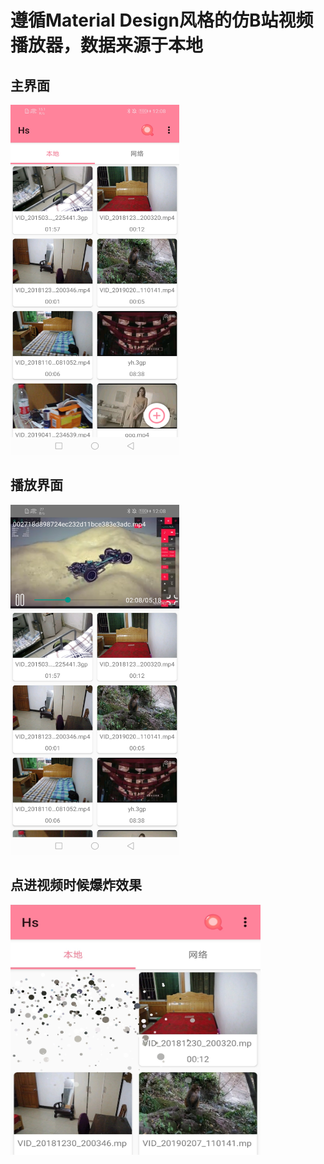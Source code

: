 遵循Material Design风格的仿B站视频播放器，数据来源于本地
======
主界面
------

<img src="https://github.com/bfyjr/MediaTest2-master-master/blob/master/screen/%E4%B8%BB%E7%95%8C%E9%9D%A2.jpg" width="270" height="560" alt="播放器"/><br/>

播放界面
------
<img src="https://github.com/bfyjr/MediaTest2-master-master/blob/master/screen/%E6%92%AD%E6%94%BE%E7%95%8C%E9%9D%A2.jpg"  width="270" height="560" alt="播放器"/><br/>

点进视频时候爆炸效果
------

<img src="https://github.com/bfyjr/MediaTest2-master-master/blob/master/screen/%E7%88%86%E7%82%B8.png"  width="400" height="400" alt="播放器"/><br/>

